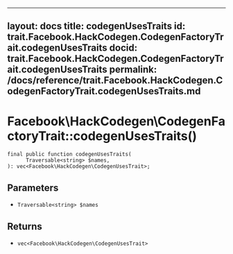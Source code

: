 
***

layout: docs
title: codegenUsesTraits
id: trait.Facebook.HackCodegen.CodegenFactoryTrait.codegenUsesTraits
docid: trait.Facebook.HackCodegen.CodegenFactoryTrait.codegenUsesTraits
permalink: /docs/reference/trait.Facebook.HackCodegen.CodegenFactoryTrait.codegenUsesTraits.md
---







# Facebook\\HackCodegen\\CodegenFactoryTrait::codegenUsesTraits()




``` Hack
final public function codegenUsesTraits(
      Traversable<string> $names,
): vec<Facebook\HackCodegen\CodegenUsesTrait>;
```




## Parameters




* ` Traversable<string> $names `




## Returns




- ` vec<Facebook\HackCodegen\CodegenUsesTrait> `